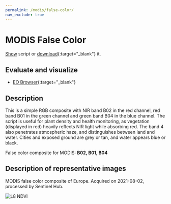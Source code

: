 ```yaml
---
permalink: /modis/false-color/
nav_exclude: true
---
```


# MODIS False Color
<a href="#" id='togglescript'>Show</a> script or [download](script.js){:target="_blank"} it.
<div id='script_view' style="display:none">
{% highlight javascript %}
{% include_relative script.js %}
{% endhighlight %}
</div>

## Evaluate and visualize

- [EO Browser](https://sentinelshare.page.link/pkQi){:target="_blank"}   

## Description

This is a simple RGB composite with NIR band B02 in the red channel, red band B01 in the green channel and green band B04 in the blue channel. The script is useful for plant density and health monitoring, as vegetation (displayed in red) heavily reflects NIR light while absorbing red. The band 4 also penetrates atmospheric haze, and distinguishes between land and water. Cities and exposed ground are grey or tan, and water appears blue or black.

False color composite for MODIS: **B02, B01, B04**

## Description of representative images

MODIS false color composite of Europe. Acquired on 2021-08-02, processed by Sentinel Hub. 

![L8 NDVI](fig/fig1.png)


 